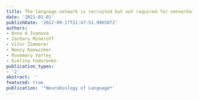 ```yaml
---
title: The language network is recruited but not required for nonverbal event semantics
date: '2021-01-01'
publishDate: '2022-09-17T21:47:51.996507Z'
authors:
- Anna A Ivanova
- Zachary Mineroff
- Vitor Zimmerer
- Nancy Kanwisher
- Rosemary Varley
- Evelina Fedorenko
publication_types:
- '2'
abstract: ''
featured: true
publication: '*Neurobiology of Language*'
---
```

